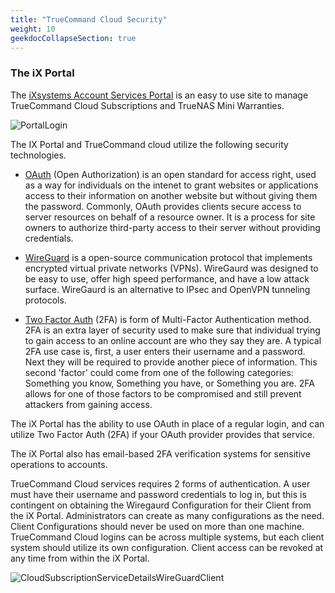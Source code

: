 ```yaml
---
title: "TrueCommand Cloud Security"
weight: 10
geekdocCollapseSection: true
---
```


### The iX Portal 

The [iXsystems Account Services Portal](https://portal.ixsystems.com) is an easy to use site to manage TrueCommand Cloud Subscriptions and TrueNAS Mini Warranties.

![PortalLogin](/images/TrueCommand/Cloud/PortalLogin.png "Portal Login")


The IX Portal and TrueCommand cloud utilize the following security technologies.

+ [OAuth](https://oauth.net/2/) (Open Authorization) is an open standard for access right, used as a way for individuals on the intenet to grant websites or applications access to their information on another website but without giving them the password.  Commonly, OAuth provides clients secure access to server resources on behalf of a resource owner. It is a process for site owners to authorize third-party access to their server without providing credentials.

+ [WireGuard](https://www.wireguard.com) is a open-source communication protocol that implements encrypted virtual private networks (VPNs).  WireGaurd was designed to be easy to use, offer high speed performance, and have a low attack surface. WireGaurd is an alternative to IPsec and OpenVPN tunneling protocols.

+ [Two Factor Auth](https://authy.com/what-is-2fa/) (2FA) is form of Multi-Factor Authentication method.  2FA is an extra layer of security used to make sure that individual trying to gain access to an online account are who they say they are. A typical 2FA use case is, first, a user enters their username and a password.  Next they will be required to provide another piece of information. This second 'factor' could come from one of the following categories: Something you know, Something you have, or Something you are.
2FA allows for one of those factors to be compromised and still prevent attackers from gaining access. 


The iX Portal has the ability to use OAuth in place of a regular login, and can utilize Two Factor Auth (2FA) if your OAuth provider provides that service.

The iX Portal also has email-based 2FA verification systems for sensitive operations to accounts. 

TrueCommand Cloud services requires 2 forms of authentication.  A user must have their username and password credentials to log in, but this is contingent on obtaining the Wiregaurd Configuration for their Client from the iX Portal.  Administrators can create as many configurations as the need.  Client Configurations should never be used on more than one machine.  TrueCommand Cloud logins can be across multiple systems, but each client system should utilize its own configuration.
Client access can be revoked at any time from within the iX Portal.

![CloudSubscriptionServiceDetailsWireGuardClient](/images/TrueCommand/Cloud/CloudSubscriptionServiceDetailsWireGuardClient.png "Account Services: TrueCommand API Key")
